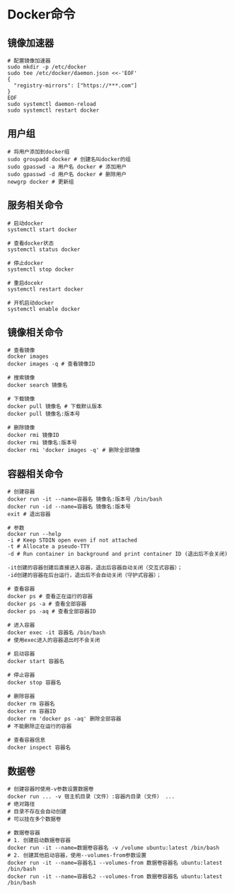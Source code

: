 # Docker命令

## 镜像加速器

```配置镜像加速器
# 配置镜像加速器
sudo mkdir -p /etc/docker
sudo tee /etc/docker/daemon.json <<-'EOF'
{
  "registry-mirrors": ["https://***.com"]
}
EOF
sudo systemctl daemon-reload
sudo systemctl restart docker
```

## 用户组

```将用户添加到docker组
# 将用户添加到docker组
sudo groupadd docker # 创建名叫docker的组
sudo gpasswd -a 用户名 docker # 添加用户
sudo gpasswd -d 用户名 docker # 删除用户
newgrp docker # 更新组
```

## 服务相关命令

```启动docker
# 启动docker
systemctl start docker
```

```查看docker状态
# 查看docker状态
systemctl status docker
```

```停止docker
# 停止docker
systemctl stop docker 
```

```重启docekr
# 重启docekr
systemctl restart docker
```

```开机启动docker
# 开机启动docker
systemctl enable docker
```

## 镜像相关命令

```查看镜像
# 查看镜像
docker images
docker images -q # 查看镜像ID
```

```搜索镜像
# 搜索镜像
docker search 镜像名
```

```下载镜像
# 下载镜像
docker pull 镜像名 # 下载默认版本
docker pull 镜像名:版本号
```

```删除镜像
# 删除镜像
docker rmi 镜像ID
docker rmi 镜像名:版本号
docker rmi 'docker images -q' # 删除全部镜像
```

## 容器相关命令

```创建容器
# 创建容器
docker run -it --name=容器名 镜像名:版本号 /bin/bash
docker run -id --name=容器名 镜像名:版本号
exit # 退出容器
```

```参数
# 参数
docker run --help
-i # Keep STDIN open even if not attached
-t # Allocate a pseudo-TTY
-d # Run container in background and print container ID (退出后不会关闭)
```

```-it和-id
-it创建的容器创建后直接进入容器，退出后容器自动关闭（交互式容器）；
-id创建的容器在后台运行，退出后不会自动关闭（守护式容器）；
```

```查看容器
# 查看容器
docker ps # 查看正在运行的容器
docker ps -a # 查看全部容器
docker ps -aq # 查看全部容器ID
```

```进入容器
# 进入容器
docker exec -it 容器名 /bin/bash
# 使用exec进入的容器退出时不会关闭
```

```启动容器
# 启动容器
docker start 容器名
```

```停止容器
# 停止容器
docker stop 容器名
```

```删除容器
# 删除容器
docker rm 容器名
docker rm 容器ID
docker rm 'docker ps -aq' 删除全部容器
# 不能删除正在运行的容器
```

```查看容器信息
# 查看容器信息
docker inspect 容器名
```

## 数据卷

```创建容器时使用-v参数设置数据卷
# 创建容器时使用-v参数设置数据卷
docker run ... -v 宿主机目录（文件）:容器内目录（文件） ...
# 绝对路径
# 目录不存在会自动创建
# 可以挂在多个数据卷
```

```数据卷容器
# 数据卷容器
# 1. 创建启动数据卷容器
docker run -it --name=数据卷容器名 -v /volume ubuntu:latest /bin/bash
# 2. 创建其他启动容器，使用--volumes-from参数设置
docker run -it --name=容器名1 --volumes-from 数据卷容器名 ubuntu:latest /bin/bash
docker run -it --name=容器名2 --volumes-from 数据卷容器名 ubuntu:latest /bin/bash
```
